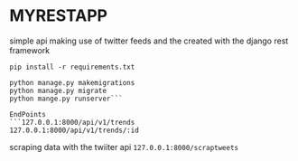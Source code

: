  # MYRESTAPP
simple api making use of twitter feeds and the created with the django rest framework
```
pip install -r requirements.txt

python manage.py makemigrations
python manage.py migrate
python mange.py runserver```

EndPoints
```127.0.0.1:8000/api/v1/trends
127.0.0.1:8000/api/v1/trends/:id
```
scraping data with the twiiter api
```127.0.0.1:8000/scraptweets```
